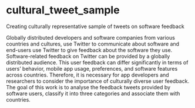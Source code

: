# cultural_tweet_sample
Creating culturally representative sample of tweets on software feedback 

Globally distributed developers and software companies from various countries and cultures, use Twitter to communicate about software and end-users use Twitter to give feedback about the software they use. Software-related feedback on Twitter can be provided by a globally distributed audience. This user feedback can differ significantly in terms of users’ behavior, mobile app usage, preferences, and software features across countries. Therefore, it is necessary for app developers and researchers to consider the importance of culturally diverse user feedback. The goal of this work is to analyse the feedback tweets provided by software users, classify it into three categories and associate them with countries.
